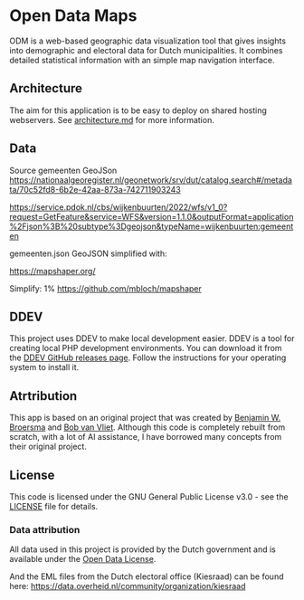 # Open Data Maps

ODM is a web-based geographic data visualization tool that gives insights into demographic and electoral data for Dutch municipalities. It combines detailed statistical information with an simple map navigation interface. 

## Architecture

The aim for this application is to be easy to deploy on shared hosting webservers.
See [architecture.md](architecture.md) for more information.

## Data

Source gemeenten GeoJSon
https://nationaalgeoregister.nl/geonetwork/srv/dut/catalog.search#/metadata/70c52fd8-6b2e-42aa-873a-742711903243

https://service.pdok.nl/cbs/wijkenbuurten/2022/wfs/v1_0?request=GetFeature&service=WFS&version=1.1.0&outputFormat=application%2Fjson%3B%20subtype%3Dgeojson&typeName=wijkenbuurten:gemeenten

gemeenten.json GeoJSON simplified with:

https://mapshaper.org/

Simplify: 1%
https://github.com/mbloch/mapshaper

## DDEV

This project uses DDEV to make local development easier. DDEV is a tool for creating local PHP development environments. You can download it from the [DDEV GitHub releases page](https://github.com/drud/ddev/releases). Follow the instructions for your operating system to install it.

## Atrtribution  

This app is based on an original project that was created by [Benjamin W. Broersma](https://www.broersma.com) and [Bob van Vliet](www.bvvlt.nl). Although this code is completely rebuilt from scratch, with a lot of AI assistance, I have borrowed many concepts from their original project.

## License

This code is licensed under the GNU General Public License v3.0 - see the [LICENSE](LICENSE) file for details.

### Data attribution


All data used in this project is provided by the Dutch government and is available under the [Open Data License](https://www.pdok.nl/nl/over-pdok/open-data/open-data-licenties/open-data-licentie-gemeenten-wijken-buurten-2022).

And the EML files from the Dutch electoral office (Kiesraad) can be found here: https://data.overheid.nl/community/organization/kiesraad
